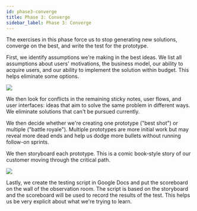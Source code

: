 ```yaml
---
id: phase3-converge
title: Phase 3: Converge
sidebar_label: Phase 3: Converge
---
```


The exercises in this phase force us to stop generating new solutions, converge
on the best, and write the test for the prototype.

First, we identify assumptions we're making in the best ideas. We list all
assumptions about users' motivations, the business model, our ability to acquire
users, and our ability to implement the solution within budget. This helps
eliminate some options.

![](/img/assumptions.jpg)

We then look for conflicts in the remaining sticky notes, user flows, and user
interfaces: ideas that aim to solve the same problem in different ways. We
eliminate solutions that can't be pursued currently.

We then decide whether we're creating one prototype ("best shot") or multiple
("battle royale"). Multiple prototypes are more initial work but may reveal more
dead ends and help us dodge more bullets without running follow-on sprints.

We then storyboard each prototype. This is a comic book-style story of our
customer moving through the critical path.

![](/img/storyboard_small.jpg)

Lastly, we create the testing script in Google Docs and put the scoreboard on
the wall of the observation room. The script is based on the storyboard and the
scoreboard will be used to record the results of the test. This helps us be very
explicit about what we're trying to learn.
